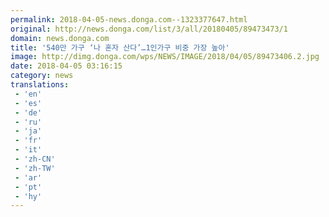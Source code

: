 ```yaml
---
permalink: 2018-04-05-news.donga.com--1323377647.html
original: http://news.donga.com/list/3/all/20180405/89473473/1
domain: news.donga.com
title: '540만 가구 ‘나 혼자 산다’…1인가구 비중 가장 높아'
image: http://dimg.donga.com/wps/NEWS/IMAGE/2018/04/05/89473406.2.jpg
date: 2018-04-05 03:16:15
category: news
translations: 
 - 'en'
 - 'es'
 - 'de'
 - 'ru'
 - 'ja'
 - 'fr'
 - 'it'
 - 'zh-CN'
 - 'zh-TW'
 - 'ar'
 - 'pt'
 - 'hy'
---
```


